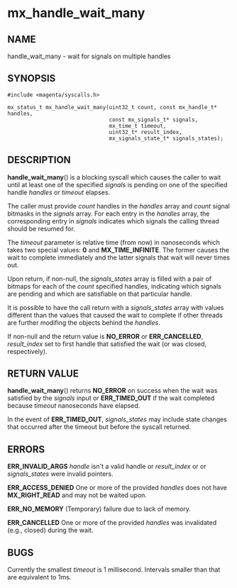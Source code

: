 # mx_handle_wait_many

## NAME

handle_wait_many - wait for signals on multiple handles

## SYNOPSIS

```
#include <magenta/syscalls.h>

mx_status_t mx_handle_wait_many(uint32_t count, const mx_handle_t* handles,
                                const mx_signals_t* signals,
                                mx_time_t timeout,
                                uint32_t* result_index,
                                mx_signals_state_t* signals_states);
```

## DESCRIPTION

**handle_wait_many**() is a blocking syscall which causes the caller to
wait until at least one of the specified *signals* is pending on one of
the specified handle *handles* or *timeout* elapses.

The caller must provide *count* handles in the *handles* array and *count*
signal bitmasks in the *signals* array. For each entry in the *handles*
array, the corresponding entry in *signals* indicates which signals the
calling thread should be resumed for.

The *timeout* parameter is relative time (from now) in nanoseconds which
takes two special values: **0** and **MX_TIME_INFINITE**. The former causes
the wait to complete immediately and the latter signals that wait will
never times out.

Upon return, if non-null, the *signals_states* array is filled with a pair of
bitmaps for each of the *count* specified handles, indicating which signals are
pending and which are satisfiable on that particular handle.

It is possible to have the call return with a *signals_states* array with values
different than the values that caused the wait to complete if other threads are
further modifing the objects behind the *handles*.

If non-null and the return value is **NO_ERROR** or **ERR_CANCELLED**,
*result_index* set to first handle that satisfied the wait (or was closed,
respectively).

## RETURN VALUE

**handle_wait_many**() returns **NO_ERROR** on success when the wait was
satisfied by the *signals* input or **ERR_TIMED_OUT** if the wait completed
because *timeout* nanoseconds have elapsed.

In the event of **ERR_TIMED_OUT**, *signals_states* may include state changes
that occurred after the timeout but before the syscall returned.

## ERRORS

**ERR_INVALID_ARGS**  *handle* isn't a valid handle or *result_index* or
or *signals_states* were invalid pointers.

**ERR_ACCESS_DENIED**  One or more of the provided *handles* does not
have **MX_RIGHT_READ** and may not be waited upon.

**ERR_NO_MEMORY** (Temporary) failure due to lack of memory.

**ERR_CANCELLED** One or more of the provided *handles* was invalidated (e.g.,
closed) during the wait.

## BUGS

Currently the smallest *timeout* is 1 millisecond. Intervals smaller
than that are equivalent to 1ms.
